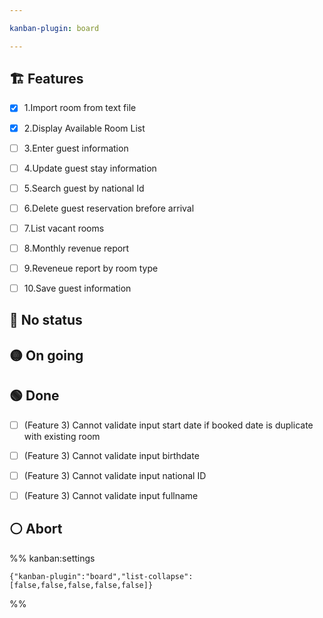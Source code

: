 ```yaml
---

kanban-plugin: board

---
```


## 🏗️ Features

- [x] 1.Import room from text file
- [x] 2.Display Available Room List
- [ ] 3.Enter guest information
- [ ] 4.Update guest stay information
- [ ] 5.Search guest by national Id
- [ ] 6.Delete guest reservation brefore arrival
- [ ] 7.List vacant rooms
- [ ] 8.Monthly revenue report
- [ ] 9.Reveneue report by room type
- [ ] 10.Save guest information


## 🔴 No status



## 🟡 On going



## 🟢 Done

- [ ] (Feature 3) Cannot validate input start date if booked date is duplicate with existing room
- [ ] (Feature 3) Cannot validate input birthdate
- [ ] (Feature 3) Cannot validate input national ID
- [ ] (Feature 3) Cannot validate input fullname


## ⚪ Abort





%% kanban:settings
```
{"kanban-plugin":"board","list-collapse":[false,false,false,false,false]}
```
%%